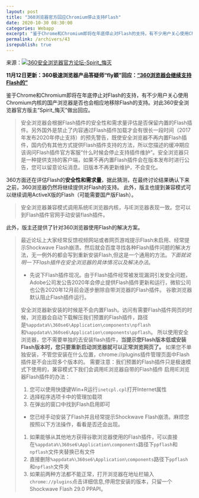 ```yaml
---
layout: post
title: "360浏览器官方回应Chromium停止支持Flash"
date: 2020-10-30 08:30:00
categories: Webapp
excerpt: "鉴于Chrome和Chromium即将在年底停止对Flash的支持，有不少用户关心使用Chromium内核的国产浏览器是否也会相应地移除Flash的支持。对此360安全浏览器官方版主“Spirit_悔灭”做出回应。"
permalink: /archivers/43
isrepublish: true
---
```


来源：[![360安全浏览器官方论坛-Spirit_悔灭](https://img.shields.io/badge/360安全浏览器官方论坛-Spirit_悔灭-brightgreen)](https://bbs.360.cn/forum-141-1.html)

**11月12日更新：360极速浏览器产品答疑师“fly颖”回应：[“360浏览器会继续支持Flash的”](https://bbs.360.cn/forum.php?mod=viewthread&tid=15933600&page=1#pid118058892)**

鉴于Chrome和Chromium即将在年底停止对Flash的支持，有不少用户关心使用Chromium内核的国产浏览器是否也会相应地移除Flash的支持。对此360安全浏览器官方版主“Spirit_悔灭”做出回应。
> 安全浏览器会根据Flash插件的安全性和需求量评估是否保留内置的Flash插件。另外国外是禁止了内容通过Flash插件加载才会有很长一段时间（2017年发布2020年停止支持）的预先警告，既使安全浏览器不再内置Flash插件，国内仍有其他方式提供Flash插件支持的方法，所以您描述的缓冲期应该询问Flash插件官方客服“什么时候会停止支持插件维护”。安全浏览器只是一种提供支持的客户端，如果不再内置Flash插件会在版本发布时进行公告，您可以留意论坛消息。旧版本不再更新维护，不会变化。

360方面还在评估Flash的**安全性和需求量**，据此猜测，在最终讨论结果确认下来之前，360浏览器仍然将继续提供对Flash的支持。
此外，版主也提到兼容模式可以继续调用ActiveX版的Flash（可能需要国产版Flash）。
> 安全浏览器兼容模式调用系统IE浏览器内核，与IE浏览器表现一致。您可以到Flash插件官网手动安装flash插件。 

此外，版主还提供了针对360浏览器使用Flash的解决方案。
>最近论坛上大家经常反馈视频网站或者网页游戏提示Flash未启用、经常提示Shockwave Flash崩溃。然后就会百度寻找各种Flash插件问题的解决方法，无一例外的都会写到重新安装Flash,但这是一个通用的方法。*下面就说明一下Flash插件在安全浏览器的具体情况以及解决办法*。
> * 先说下Flash插件现况。由于Flash插件经常被发现漏洞引发安全问题，Adobe公司发公告2020年会停止提供Flash插件更新和运行，微软公司也公告2020年12月前会逐步删除自带浏览器的Flash插件。 谷歌浏览器默认阻止Flash插件运行。
> 
>安全浏览器新安装的时候是不会内置Flash。访问有需要Flash插件网页的时候，浏览器会自动下载解压我们预置的Flash插件，路径是```%appdata%\360se6\Application\components\npflash```和```%appdata%\360se6\Application\components\ppflash```。
>所以使用安全浏览器，您不需要单独的去安装flash插件，**当提示您Flash版本低或安装Flash版本时，您只要重新启动浏览器就可以正常浏览网页了。** 如果您不单独安装，不管您安装在什么位置，chrome://plugins插件管理页面中Flash插件是不会出现多个版本的。
>需要注意：我们预置的Flash插件只是极速模式下使用的，兼容模式下我们会调用IE浏览器自带的Flash插件
启用IE浏览器Flash插件的办法：
>1. 您可以使用快捷键Win+R运行```inetcpl.cpl```打开Internet属性
>2. 选择程序选项卡中的管理加载项
>3. 在弹出的窗口中找到Flash启用即可
>* 您已经手动安装了Flash并且经常提示Shockwave Flash崩溃。麻烦您按照以下方法操作，看看是否还会出现。
>1. 如果能够从其他地方获得谷歌浏览器使用的Flash插件，可以直接在```%appdata%\360se6\Application\components```路径下```ppflash```和```npflash```文件夹替换已有文件
>2. 直接删除```%appdata%\360se6\Application\components```路径下```ppflash```和```npflash```文件夹
>3. 如果前两种方法都不能正常，打开浏览器在地址栏输入```chrome://plugins```点击详细信息,停用您安装的版本，只留一个Shockwave Flash 29.0 PPAPI。